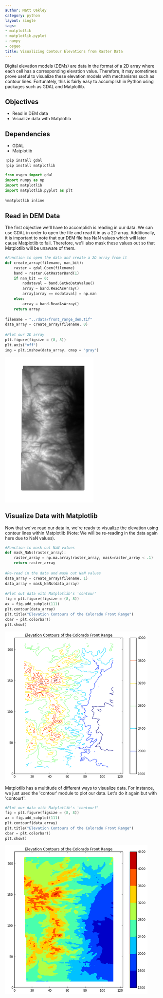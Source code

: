 ```yaml
---
author: Matt Oakley
category: python
layout: single
tags:
- matplotlib
- matplotlib.pyplot
- numpy
- osgeo
title: Visualizing Contour Elevations from Raster Data
---
```





Digital elevation models (DEMs) are data in the format of a 2D array where each cell has a corresponding elevation value. Therefore, it may sometimes prove useful to visualize these elevation models with mechanisms such as contour lines. Fortunately, this is fairly easy to accomplish in Python using packages such as GDAL and Matplotlib.

## Objectives

- Read in DEM data
- Visualize data with Matplotlib

## Dependencies

- GDAL
- Matplotlib


```python
!pip install gdal
!pip install matplotlib
```


```python
from osgeo import gdal
import numpy as np
import matplotlib 
import matplotlib.pyplot as plt

%matplotlib inline
```

## Read in DEM Data

The first objective we'll have to accomplish is reading in our data. We can use GDAL in order to open the file and read it in as a 2D array. Additionally, it is important to note that our DEM file has NaN values which will later cause Matplotlib to fail. Therefore, we'll also mask these values out so that Matplotlib will be unaware of them.


```python
#Function to open the data and create a 2D array from it
def create_array(filename, nan_bit):
    raster = gdal.Open(filename)
    band = raster.GetRasterBand(1)
    if nan_bit == 0:
        nodataval = band.GetNoDataValue()
        array = band.ReadAsArray()
        array[array == nodataval] = np.nan
    else:
        array = band.ReadAsArray()
    return array

filename = "../data/front_range_dem.tif"
data_array = create_array(filename, 0)

#Plot our 2D array
plt.figure(figsize = (8, 8))
plt.axis("off")
img = plt.imshow(data_array, cmap = "gray")
```


![png](/images/2016-07-26-visualizing_contours_python_4_0.png)


## Visualize Data with Matplotlib

Now that we've read our data in, we're ready to visualize the elevation using contour lines within Matplotlib (Note: We will be re-reading in the data again here due to NaN values).


```python
#Function to mask out NaN values
def mask_NaNs(raster_array):
    raster_array = np.ma.array(raster_array, mask=raster_array < .1)
    return raster_array

#Re-read in the data and mask out NaN values 
data_array = create_array(filename, 1)
data_array = mask_NaNs(data_array)

#Plot out data with Matplotlib's 'contour'
fig = plt.figure(figsize = (8, 8))
ax = fig.add_subplot(111)
plt.contour(data_array)
plt.title("Elevation Contours of the Colorado Front Range")
cbar = plt.colorbar()
plt.show()
```


![png](/images/2016-07-26-visualizing_contours_python_6_0.png)


Matplotlib has a multitude of different ways to visualize data. For instance, we just used the 'contour' module to plot our data. Let's do it again but with 'contourf'.


```python
#Plot our data with Matplotlib's 'contourf'
fig = plt.figure(figsize = (8, 8))
ax = fig.add_subplot(111)
plt.contourf(data_array)
plt.title("Elevation Contours of the Colorado Front Range")
cbar = plt.colorbar()
plt.show()
```


![png](/images/2016-07-26-visualizing_contours_python_8_0.png)



```python

```